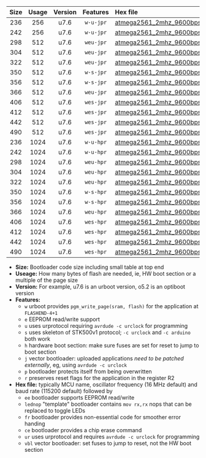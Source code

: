 |Size|Usage|Version|Features|Hex file|
|:-:|:-:|:-:|:-:|:--|
|236|256|u7.6|`w-u-jpr`|[atmega2561_2mhz_9600bps_ur_vbl.hex](https://raw.githubusercontent.com/stefanrueger/urboot/main/atmega2561_2mhz_9600bps_ur_vbl.hex)|
|242|256|u7.6|`w-u-jpr`|[atmega2561_2mhz_9600bps_lednop_ur_vbl.hex](https://raw.githubusercontent.com/stefanrueger/urboot/main/atmega2561_2mhz_9600bps_lednop_ur_vbl.hex)|
|298|512|u7.6|`weu-jpr`|[atmega2561_2mhz_9600bps_ee_ur_vbl.hex](https://raw.githubusercontent.com/stefanrueger/urboot/main/atmega2561_2mhz_9600bps_ee_ur_vbl.hex)|
|304|512|u7.6|`weu-jpr`|[atmega2561_2mhz_9600bps_ee_lednop_ur_vbl.hex](https://raw.githubusercontent.com/stefanrueger/urboot/main/atmega2561_2mhz_9600bps_ee_lednop_ur_vbl.hex)|
|322|512|u7.6|`weu-jpr`|[atmega2561_2mhz_9600bps_ee_lednop_fr_ur_vbl.hex](https://raw.githubusercontent.com/stefanrueger/urboot/main/atmega2561_2mhz_9600bps_ee_lednop_fr_ur_vbl.hex)|
|350|512|u7.6|`w-s-jpr`|[atmega2561_2mhz_9600bps_vbl.hex](https://raw.githubusercontent.com/stefanrueger/urboot/main/atmega2561_2mhz_9600bps_vbl.hex)|
|356|512|u7.6|`w-s-jpr`|[atmega2561_2mhz_9600bps_lednop_vbl.hex](https://raw.githubusercontent.com/stefanrueger/urboot/main/atmega2561_2mhz_9600bps_lednop_vbl.hex)|
|366|512|u7.6|`weu-jpr`|[atmega2561_2mhz_9600bps_ee_lednop_fr_ce_ur_vbl.hex](https://raw.githubusercontent.com/stefanrueger/urboot/main/atmega2561_2mhz_9600bps_ee_lednop_fr_ce_ur_vbl.hex)|
|406|512|u7.6|`wes-jpr`|[atmega2561_2mhz_9600bps_ee_vbl.hex](https://raw.githubusercontent.com/stefanrueger/urboot/main/atmega2561_2mhz_9600bps_ee_vbl.hex)|
|412|512|u7.6|`wes-jpr`|[atmega2561_2mhz_9600bps_ee_lednop_vbl.hex](https://raw.githubusercontent.com/stefanrueger/urboot/main/atmega2561_2mhz_9600bps_ee_lednop_vbl.hex)|
|442|512|u7.6|`wes-jpr`|[atmega2561_2mhz_9600bps_ee_lednop_fr_vbl.hex](https://raw.githubusercontent.com/stefanrueger/urboot/main/atmega2561_2mhz_9600bps_ee_lednop_fr_vbl.hex)|
|490|512|u7.6|`wes-jpr`|[atmega2561_2mhz_9600bps_ee_lednop_fr_ce_vbl.hex](https://raw.githubusercontent.com/stefanrueger/urboot/main/atmega2561_2mhz_9600bps_ee_lednop_fr_ce_vbl.hex)|
|236|1024|u7.6|`w-u-hpr`|[atmega2561_2mhz_9600bps_ur.hex](https://raw.githubusercontent.com/stefanrueger/urboot/main/atmega2561_2mhz_9600bps_ur.hex)|
|242|1024|u7.6|`w-u-hpr`|[atmega2561_2mhz_9600bps_lednop_ur.hex](https://raw.githubusercontent.com/stefanrueger/urboot/main/atmega2561_2mhz_9600bps_lednop_ur.hex)|
|298|1024|u7.6|`weu-hpr`|[atmega2561_2mhz_9600bps_ee_ur.hex](https://raw.githubusercontent.com/stefanrueger/urboot/main/atmega2561_2mhz_9600bps_ee_ur.hex)|
|304|1024|u7.6|`weu-hpr`|[atmega2561_2mhz_9600bps_ee_lednop_ur.hex](https://raw.githubusercontent.com/stefanrueger/urboot/main/atmega2561_2mhz_9600bps_ee_lednop_ur.hex)|
|322|1024|u7.6|`weu-hpr`|[atmega2561_2mhz_9600bps_ee_lednop_fr_ur.hex](https://raw.githubusercontent.com/stefanrueger/urboot/main/atmega2561_2mhz_9600bps_ee_lednop_fr_ur.hex)|
|350|1024|u7.6|`w-s-hpr`|[atmega2561_2mhz_9600bps.hex](https://raw.githubusercontent.com/stefanrueger/urboot/main/atmega2561_2mhz_9600bps.hex)|
|356|1024|u7.6|`w-s-hpr`|[atmega2561_2mhz_9600bps_lednop.hex](https://raw.githubusercontent.com/stefanrueger/urboot/main/atmega2561_2mhz_9600bps_lednop.hex)|
|366|1024|u7.6|`weu-hpr`|[atmega2561_2mhz_9600bps_ee_lednop_fr_ce_ur.hex](https://raw.githubusercontent.com/stefanrueger/urboot/main/atmega2561_2mhz_9600bps_ee_lednop_fr_ce_ur.hex)|
|406|1024|u7.6|`wes-hpr`|[atmega2561_2mhz_9600bps_ee.hex](https://raw.githubusercontent.com/stefanrueger/urboot/main/atmega2561_2mhz_9600bps_ee.hex)|
|412|1024|u7.6|`wes-hpr`|[atmega2561_2mhz_9600bps_ee_lednop.hex](https://raw.githubusercontent.com/stefanrueger/urboot/main/atmega2561_2mhz_9600bps_ee_lednop.hex)|
|442|1024|u7.6|`wes-hpr`|[atmega2561_2mhz_9600bps_ee_lednop_fr.hex](https://raw.githubusercontent.com/stefanrueger/urboot/main/atmega2561_2mhz_9600bps_ee_lednop_fr.hex)|
|490|1024|u7.6|`wes-hpr`|[atmega2561_2mhz_9600bps_ee_lednop_fr_ce.hex](https://raw.githubusercontent.com/stefanrueger/urboot/main/atmega2561_2mhz_9600bps_ee_lednop_fr_ce.hex)|

- **Size:** Bootloader code size including small table at top end
- **Useage:** How many bytes of flash are needed, ie, HW boot section or a multiple of the page size
- **Version:** For example, u7.6 is an urboot version, o5.2 is an optiboot version
- **Features:**
  + `w` urboot provides `pgm_write_page(sram, flash)` for the application at `FLASHEND-4+1`
  + `e` EEPROM read/write support
  + `u` uses urprotocol requiring `avrdude -c urclock` for programming
  + `s` uses skeleton of STK500v1 protocol; `-c urclock` and `-c arduino` both work
  + `h` hardware boot section: make sure fuses are set for reset to jump to boot section
  + `j` vector bootloader: uploaded applications *need to be patched externally*, eg, using `avrdude -c urclock`
  + `p` bootloader protects itself from being overwritten
  + `r` preserves reset flags for the application in the register R2
- **Hex file:** typically MCU name, oscillator frequency (16 MHz default) and baud rate (115200 default) followed by
  + `ee` bootloader supports EEPROM read/write
  + `lednop` "template" bootloader contains `mov rx,rx` nops that can be replaced to toggle LEDs
  + `fr` bootloader provides non-essential code for smoother error handing
  + `ce` bootloader provides a chip erase command
  + `ur` uses urprotocol and requires `avrdude -c urclock` for programming
  + `vbl` vector bootloader: set fuses to jump to reset, not the HW boot section
